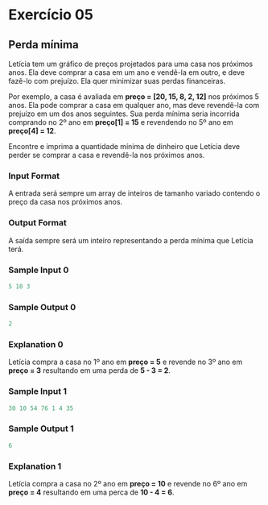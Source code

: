 # Exercício 05

## Perda mínima

Letícia tem um gráfico de preços projetados para uma casa nos próximos anos. Ela deve comprar a casa em um ano e vendê-la em outro, e deve fazê-lo com prejuízo. Ela quer minimizar suas perdas financeiras.

Por exemplo, a casa é avaliada em **preço = [20, 15, 8, 2, 12]** nos próximos 5 anos. Ela pode comprar a casa em qualquer ano, mas deve revendê-la com prejuízo em um dos anos seguintes. Sua perda mínima seria incorrida comprando no 2º ano em **preço[1] = 15** e revendendo no 5º ano em **preço[4] = 12**.

Encontre e imprima a quantidade mínima de dinheiro que Letícia deve perder se comprar a casa e revendê-la nos próximos anos.
  
### Input Format

A entrada será sempre um array de inteiros de tamanho variado contendo o preço da casa nos próximos anos.

### Output Format

A saída sempre será um inteiro representando a perda mínima que Letícia terá.

### Sample Input 0

```javascript
5 10 3
```
### Sample Output 0

```javascript
2
```
### Explanation 0

Letícia compra a casa no 1º ano em **preço = 5** e revende no 3º ano em **preço = 3** resultando em uma perda de **5 - 3 = 2**.

### Sample Input 1

```javascript
30 10 54 76 1 4 35
```
### Sample Output 1

```javascript
6
```
### Explanation 1

Letícia compra a casa no 2º ano em **preço = 10** e revende no 6º ano em **preço = 4** resultando em uma perca de **10 - 4 = 6**.

